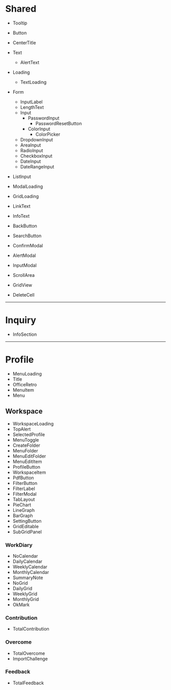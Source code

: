 # Shared

- Tooltip
- Button
- CenterTitle
- Text
  - AlertText
- Loading
  - TextLoading
- Form

  - InputLabel
  - LengthText
  - Input
    - PasswordInput
      - PasswordResetButton
    - ColorInput
      - ColorPicker
  - DropdownInput
  - AreaInput
  - RadioInput
  - CheckboxInput
  - DateInput
  - DateRangeInput

- ListInput
- ModalLoading
- GridLoading
- LinkText
- InfoText
- BackButton
- SearchButton
- ConfirmModal
- AlertModal
- InputModal
- ScrollArea
- GridView
- DeleteCell

---

# Inquiry

- InfoSection

---

# Profile

- MenuLoading
- Title
- OfficeRetro
- MenuItem
- Menu

## Workspace

- WorkspaceLoading
- TopAlert
- SelectedProfile
- MenuToggle
- CreateFolder
- MenuFolder
- MenuEditFolder
- MenuEditItem
- ProfileButton
- WorkspaceItem
- PdfButton
- FilterButton
- FilterLabel
- FilterModal
- TabLayout
- PieChart
- LineGraph
- BarGraph
- SettingButton
- GridEditable
- SubGridPanel

### WorkDiary

- NoCalendar
- DailyCalendar
- WeeklyCalendar
- MonthlyCalendar
- SummaryNote
- NoGrid
- DailyGrid
- WeeklyGrid
- MonthlyGrid
- OkMark

### Contribution

- TotalContribution

### Overcome

- TotalOvercome
- ImportChallenge

### Feedback

- TotalFeedback
